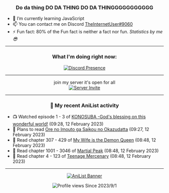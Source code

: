 <div align="center">

### Do da thing DO DA THING DO DA THINGGGGGGGGGGG
</div>

- 🌱 I’m currently learning JavaScript
- 📫 You can contact me on Discord [TheInternetUser#9060](https://discord.com/users/534117072796385300)
- ⚡ Fun fact: 80% of the Fun fact is neither a fact nor fun. _Statistics by me 😎_
<hr>

<div align="center">

### What I'm doing right now:
[![Discord Presence](https://lanyard.cnrad.dev/api/534117072796385300)](https://discord.com/users/534117072796385300)
<hr>

join my server it's open for all <br>
[![Server Invite](https://invidget.switchblade.xyz/bfYgVHxrSs)](https://discord.gg/bfYgVHxrSs)

<hr>
  
### 🌸 My recent AniList activity

</div>

<!-- ANILIST_ACTIVITY:start -->

-   📺 Watched episode 1 - 3 of [KONOSUBA -God's blessing on this wonderful world!](https://anilist.co/anime/21202) (09:28, 12 February 2023)
-   📖 Plans to read [Ore no Imouto ga Saikou no Okazudatta](https://anilist.co/manga/160842) (09:27, 12 February 2023)
-   📖 Read chapter 307 - 429 of [My Wife is the Demon Queen](https://anilist.co/manga/107966) (08:48, 12 February 2023)
-   📖 Read chapter 1001 - 3046 of [Martial Peak](https://anilist.co/manga/104494) (08:48, 12 February 2023)
-   📖 Read chapter 4 - 123 of [Teenage Mercenary](https://anilist.co/manga/126297) (08:48, 12 February 2023)

<!-- ANILIST_ACTIVITY:end -->
<hr>

<div align="center">

[![AniList Banner](https://img.anili.st/User/929966)](https://anilist.co/user/TheInternetUser)

![Profile views](https://gpvc.arturio.dev/TheInternetUse7) Since 2023/9/1

</div>
